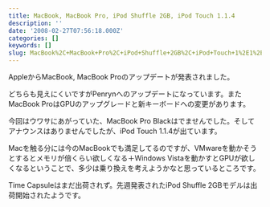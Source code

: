 ```yaml
---
title: MacBook, MacBook Pro, iPod Shuffle 2GB, iPod Touch 1.1.4
description: ''
date: '2008-02-27T07:56:18.000Z'
categories: []
keywords: []
slug: MacBook%2C+MacBook+Pro%2C+iPod+Shuffle+2GB%2C+iPod+Touch+1%2E1%2E4
---
```

AppleからMacBook, MacBook Proのアップデートが発表されました。

どちらも見えにくいですがPenrynへのアップデートになっています。またMacBook ProはGPUのアップグレードと新キーボードへの変更があります。

今回はウワサにあがっていた、MacBook Pro Blackはでませんでした。そしてアナウンスはありませんでしたが、iPod Touch 1.1.4が出ています。

Macを触る分には今のMacBookでも満足してるのですが、VMwareを動かそうとするとメモリが倍くらい欲しくなる＋Windows Vistaを動かすとGPUが欲しくなるということで、多少は乗り換えを考えようかなと思っているところです。

Time Capsuleはまだ出荷されず。先週発表されたiPod Shuffle 2GBモデルは出荷開始されたようです。